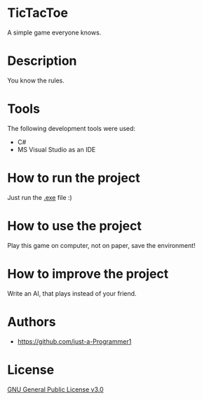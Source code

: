 # TicTacToe
A simple game everyone knows.

# Description
You know the rules.

# Tools
The following development tools were used:
- C#
- MS Visual Studio as an IDE

# How to run the project
Just run the [.exe](TicTacToe/bin/Debug/TicTacToe.exe) file :)

# How to use the project
Play this game on computer, not on paper, save the environment!

# How to improve the project
Write an AI, that plays instead of your friend.

# Authors
- https://github.com/just-a-Programmer1

# License
[GNU General Public License v3.0](LICENSE)
